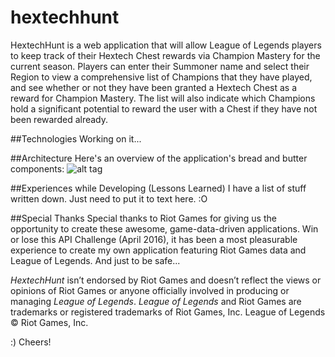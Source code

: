 # hextechhunt

HextechHunt is a web application that will allow League of Legends players to keep track of their Hextech Chest rewards via Champion Mastery for the current season. Players can enter their Summoner name and select their Region to view a comprehensive list of Champions that they have played, and see whether or not they have been granted a Hextech Chest as a reward for Champion Mastery. The list will also indicate which Champions hold a significant potential to reward the user with a Chest if they have not been rewarded already.

##Technologies
Working on it...

##Architecture
Here's an overview of the application's bread and butter components:
![alt tag](HextechHuntArchitecture.png)

##Experiences while Developing (Lessons Learned)
I have a list of stuff written down. Just need to put it to text here. :O

##Special Thanks
Special thanks to Riot Games for giving us the opportunity to create these awesome, game-data-driven applications. Win or lose this API Challenge (April 2016), it has been a most pleasurable experience to create my own application featuring Riot Games data and League of Legends. And just to be safe...

*HextechHunt* isn’t endorsed by Riot Games and doesn’t reflect the views or opinions of Riot Games or anyone officially involved in producing or managing *League of Legends*.
*League of Legends* and Riot Games are trademarks or registered trademarks of Riot Games, Inc. League of Legends © Riot Games, Inc.

:) Cheers!
